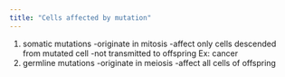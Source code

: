 ```yaml
---
title: "Cells affected by mutation"
---
```

1) somatic mutations
-originate in mitosis 
-affect only cells descended from mutated cell
-not transmitted to offspring
Ex: cancer
2) germline mutations
-originate in meiosis
-affect all cells of offspring

